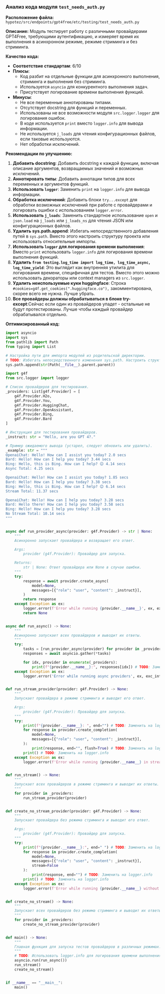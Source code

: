 ### **Анализ кода модуля `test_needs_auth.py`**

**Расположение файла:** `hypotez/src/endpoints/gpt4free/etc/testing/test_needs_auth.py`

**Описание:**
Модуль тестирует работу с различными провайдерами GPT4Free, требующими аутентификацию, и измеряет время их выполнения в асинхронном режиме, режиме стриминга и без стриминга.

**Качество кода:**

- **Соответствие стандартам**: 6/10
- **Плюсы**:
    - Код разбит на отдельные функции для асинхронного выполнения, стриминга и выполнения без стриминга.
    - Используется `asyncio` для конкурентного выполнения задач.
    - Присутствует логирование времени выполнения функций.
- **Минусы**:
    - Не все переменные аннотированы типами.
    - Отсутствует docstring для функций и переменных.
    - Использованы не все возможности модуля `src.logger.logger` для логирования ошибок.
    - В коде используется `print` вместо `logger.info` для вывода информации.
    - Не используется `j_loads` для чтения конфигурационных файлов, если таковые используются.
    - Нет обработки исключений.

**Рекомендации по улучшению:**

1.  **Добавить docstring**: Добавить docstring к каждой функции, включая описание аргументов, возвращаемых значений и возможных исключений.
2.  **Аннотировать типы**: Добавить аннотации типов для всех переменных и аргументов функций.
3.  **Использовать `logger`**: Заменить `print` на `logger.info` для вывода информации.
4.  **Обработка исключений**: Добавить блоки `try...except` для обработки возможных исключений при работе с провайдерами и логировать ошибки с использованием `logger.error`.
5.  **Использовать `j_loads`**: Заменить стандартное использование `open` и `json.load` на `j_loads` или `j_loads_ns` для чтения JSON или конфигурационных файлов.
6.  **Удалить sys.path.append**: Избегать непосредственного добавления путей в `sys.path`. Вместо этого настроить структуру проекта или использовать относительные импорты.
7.  **Использовать `logger` для логирования времени выполнения**: Вместо `print` использовать `logger.info` для логирования времени выполнения функций.
8. **Удалить `from testing.log_time import log_time, log_time_async, log_time_yield`**:
Это выглядит как внутренняя утилита для логирования времени, специфичная для тестов. Вместо этого можно использовать декораторы или context managers из `src.logger`.
9. **Удалить неиспользуемые куки huggingface**: Строка `#cookies=g4f.get_cookies(".huggingface.co"),` закомментирована, скорее всего не нужна. Лучше убрать.
10. **Все провайдеры должны обрабатываться в блоке try-except**:Сейчас если один из провайдеров упадет - остальные не будут протестированы. Лучше чтобы каждый провайдер обрабатывался отдельно.

**Оптимизированный код:**

```python
import asyncio
import sys
from pathlib import Path
from typing import List

# Настройка пути для импорта модулей из родительской директории.
# TODO: Избегать непосредственного изменения sys.path. Настроить структуру проекта или использовать относительные импорты.
sys.path.append(str(Path(__file__).parent.parent))

import g4f
from src.logger import logger

# Список провайдеров для тестирования.
_providers: List[g4f.Provider] = [
    g4f.Provider.H2o,
    g4f.Provider.You,
    g4f.Provider.HuggingChat,
    g4f.Provider.OpenAssistant,
    g4f.Provider.Bing,
    g4f.Provider.Bard
]

# Инструкция для тестирования провайдеров.
_instruct: str = "Hello, are you GPT 4?."

# Пример ожидаемого вывода (устарел, следует обновить или удалить).
_example: str = """
OpenaiChat: Hello! How can I assist you today? 2.0 secs
Bard: Hello! How can I help you today? 3.44 secs
Bing: Hello, this is Bing. How can I help? 😊 4.14 secs
Async Total: 4.25 secs

OpenaiChat: Hello! How can I assist you today? 1.85 secs
Bard: Hello! How can I help you today? 3.38 secs
Bing: Hello, this is Bing. How can I help? 😊 6.14 secs
Stream Total: 11.37 secs

OpenaiChat: Hello! How can I help you today? 3.28 secs
Bard: Hello there! How can I help you today? 3.58 secs
Bing: Hello! How can I help you today? 3.28 secs
No Stream Total: 10.14 secs
"""


async def run_provider_async(provider: g4f.Provider) -> str | None:
    """
    Асинхронно запускает провайдера и возвращает его ответ.

    Args:
        provider (g4f.Provider): Провайдер для запуска.

    Returns:
        str | None: Ответ провайдера или None в случае ошибки.
    """
    try:
        response = await provider.create_async(
            model=None,
            messages=[{"role": "user", "content": _instruct}],
        )
        return response
    except Exception as ex:
        logger.error(f'Error while running {provider.__name__}', ex, exc_info=True)
        return None


async def run_async() -> None:
    """
    Асинхронно запускает всех провайдеров и выводит их ответы.
    """
    try:
        tasks = [run_provider_async(provider) for provider in _providers]
        responses = await asyncio.gather(*tasks)

        for idx, provider in enumerate(_providers):
            print(f"{provider.__name__}:", responses[idx]) # TODO: Заменить на logger.info
    except Exception as ex:
        logger.error('Error while running async providers', ex, exc_info=True)


def run_stream_provider(provider: g4f.Provider) -> None:
    """
    Запускает провайдера в режиме стриминга и выводит его ответ.

    Args:
        provider (g4f.Provider): Провайдер для запуска.
    """
    try:
        print(f"{provider.__name__}: ", end="") # TODO: Заменить на logger.info
        for response in provider.create_completion(
            model=None,
            messages=[{"role": "user", "content": _instruct}],
        ):
            print(response, end="", flush=True) # TODO: Заменить на logger.info
        print() # TODO: Заменить на logger.info
    except Exception as ex:
        logger.error(f'Error while running {provider.__name__} in stream mode', ex, exc_info=True)


def run_stream() -> None:
    """
    Запускает всех провайдеров в режиме стриминга и выводит их ответы.
    """
    for provider in _providers:
        run_stream_provider(provider)


def create_no_stream_provider(provider: g4f.Provider) -> None:
    """
    Запускает провайдера без режима стриминга и выводит его ответ.

    Args:
        provider (g4f.Provider): Провайдер для запуска.
    """
    try:
        print(f"{provider.__name__}:", end=" ") # TODO: Заменить на logger.info
        for response in provider.create_completion(
            model=None,
            messages=[{"role": "user", "content": _instruct}],
            stream=False
        ):
            print(response, end="") # TODO: Заменить на logger.info
        print() # TODO: Заменить на logger.info
    except Exception as ex:
        logger.error(f'Error while running {provider.__name__} without stream', ex, exc_info=True)


def create_no_stream() -> None:
    """
    Запускает всех провайдеров без режима стриминга и выводит их ответы.
    """
    for provider in _providers:
        create_no_stream_provider(provider)


def main() -> None:
    """
    Главная функция для запуска тестов провайдеров в различных режимах.
    """
    # TODO: Использовать logger.info для логирования времени выполнения
    asyncio.run(run_async())
    run_stream()
    create_no_stream()


if __name__ == "__main__":
    main()
```